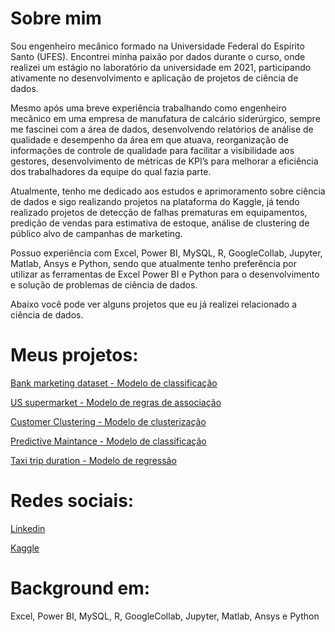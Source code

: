 # Sobre mim

Sou engenheiro mecânico formado na Universidade Federal do Espírito Santo (UFES). Encontrei minha paixão por dados durante o curso, onde realizei um estágio no laboratório da universidade em 2021, participando ativamente no desenvolvimento e aplicação de projetos de ciência de dados.

Mesmo após uma breve experiência trabalhando como engenheiro mecânico em uma empresa de manufatura de calcário siderúrgico, sempre me fascinei com a área de dados, desenvolvendo relatórios de análise de qualidade e desempenho da área em que atuava, reorganização de informações de controle de qualidade para facilitar a visibilidade aos gestores, desenvolvimento de métricas de KPI’s para melhorar a eficiência dos trabalhadores da equipe do qual fazia parte.

Atualmente, tenho me dedicado aos estudos e aprimoramento sobre ciência de dados e sigo realizando projetos na plataforma do Kaggle, já tendo realizado projetos de detecção de falhas prematuras em equipamentos, predição de vendas para estimativa de estoque, análise de clustering de público alvo de campanhas de marketing.

Possuo experiência com Excel, Power BI, MySQL, R, GoogleCollab, Jupyter, Matlab, Ansys e Python, sendo que atualmente tenho preferência por utilizar as ferramentas de Excel Power BI e Python para o desenvolvimento e solução de problemas de ciência de dados.

Abaixo você pode ver alguns projetos que eu já realizei relacionado a ciência de dados.
    

# Meus projetos:

[Bank marketing dataset - Modelo de classificação](https://github.com/IgorCfreita/Projects-Machine-Learning/tree/main/Bank_marketing_dataset)

[US supermarket - Modelo de regras de associação](https://github.com/IgorCfreita/Projects-Machine-Learning/tree/main/US_supermaket_data)

[Customer Clustering - Modelo de clusterização](https://github.com/IgorCfreita/Projects-Machine-Learning/tree/main/customer_clustering)

[Predictive Maintance - Modelo de classificação](https://github.com/IgorCfreita/Projects-Machine-Learning/tree/main/Predictive%20Maintenance)

[Taxi trip duration - Modelo de regressão](https://github.com/IgorCfreita/Projects-Machine-Learning/tree/main/New%20york%20city%20-%20taxi%20trip%20duration)


# Redes sociais:

[Linkedin](http://www.linkedin.com/in/igorcoefreitas)

[Kaggle](https://www.kaggle.com/igones)

# Background em: 

Excel, Power BI, MySQL, R, GoogleCollab, Jupyter, Matlab, Ansys e Python



